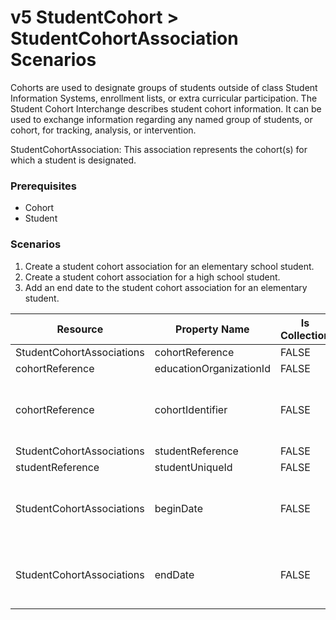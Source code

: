 # v5 StudentCohort > StudentCohortAssociation Scenarios

Cohorts are used to designate groups of students outside of class Student
Information Systems, enrollment lists, or extra curricular participation. The
Student Cohort Interchange describes student cohort information. It can be used
to exchange information regarding any named group of students, or cohort, for
tracking, analysis, or intervention.

StudentCohortAssociation: This association represents the cohort(s) for which a
student is designated.

### Prerequisites

* Cohort
* Student

### Scenarios

1. Create a student cohort association for an elementary school student.
2. Create a student cohort association for a high school student.
3. Add an end date to the student cohort association for an elementary student.

| Resource                  | Property Name           | Is Collection | Data Type        | Required / Optional | Scenario 1: POST                         | Scenario 2: POST                         | Scenario 3: PUT                            |
| ------------------------- | ----------------------- | ------------- | ---------------- | ------------------- | -------------------------------------------- | -------------------------------------------- | ---------------------------------------------- |
| StudentCohortAssociations | cohortReference         | FALSE         | cohortReference  | REQUIRED            |                                              |                                              |                                                |
| cohortReference           | educationOrganizationId | FALSE         | integer          | REQUIRED            | 255901107                                    | 255901001                                    | 255901107                                      |
| cohortReference           | cohortIdentifier        | FALSE         | string           | REQUIRED            | \["1" if possible<br/><br/>\| system value\] | \["2" if possible<br/><br/>\| system value\] | \["1" if possible<br/><br/>\| system value\]   |
| StudentCohortAssociations | studentReference        | FALSE         | studentReference | REQUIRED            |                                              |                                              |                                                |
| studentReference          | studentUniqueId         | FALSE         | string           | REQUIRED            | 111111                                       | 222222                                       | 111111                                         |
| StudentCohortAssociations | beginDate               | FALSE         | date             | REQUIRED            | 9/14/<br/><br/>\[Current School Year\]       | 9/14/<br/><br/>\[Current School Year\]       | 9/14/<br/><br/>\[Current School Year\]         |
| StudentCohortAssociations | endDate                 | FALSE         | date             | REQUIRED            |                                              |                                              | **9/21/**<br/><br/>**\[Current School Year\]** |
